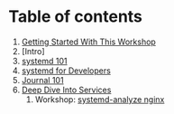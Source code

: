 # Table of contents


1. [Getting Started With This Workshop](GETTING_STARTED/README.md)
2. [Intro]
3. [systemd 101](SYSTEMD_101/README.md)
4. [systemd for Developers]()
5. [Journal 101](JOURNAL_101/README.md)
6. [Deep Dive Into Services](SERVICES/README.md)
   1. Workshop: [systemd-analyze nginx](SERVICES/systemd-analyze-nginx.md)
